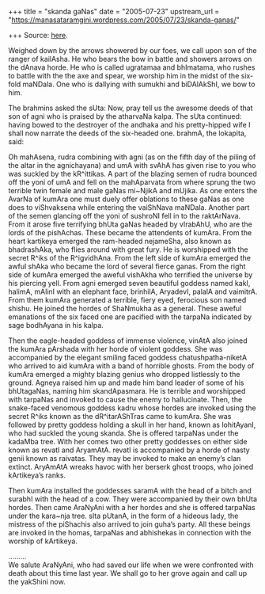 +++
title = "skanda gaNas"
date = "2005-07-23"
upstream_url = "https://manasataramgini.wordpress.com/2005/07/23/skanda-ganas/"

+++
Source: [here](https://manasataramgini.wordpress.com/2005/07/23/skanda-ganas/).

Weighed down by the arrows showered by our foes, we call upon son of the ranger of kailAsha. He who bears the bow in battle and showers arrows on the dAnava horde. He who is called ugratamaa and bhImatama, who rushes to battle with the the axe and spear, we worship him in the midst of the six-fold maNDala. One who is dallying with sumukhi and biDAlAkShI, we bow to him.

The brahmins asked the sUta: Now, pray tell us the awesome deeds of that son of agni who is praised by the atharvaNa kalpa. The sUta continued: having bowed to the destroyer of the andhaka and his pretty-hipped wife I shall now narrate the deeds of the six-headed one. brahmA, the lokapita, said:

Oh mahAsena, rudra combining with agni (as on the fifth day of the piling of the altar in the agnichayana) and umA with svAhA has given rise to you who was suckled by the kR^ittikas. A part of the blazing semen of rudra bounced off the yoni of umA and fell on the mahAparvata from where sprung the two terrible twin female and male gaNas mi\~NjikA and mUjika. As one enters the AvarNa of kumAra one must duely offer oblations to these gaNas as one does to viShvaksena while entering the vaiShNava maNDala. Another part of the semen glancing off the yoni of sushroNI fell in to the raktArNava. From it arose five terrifying bhUta gaNas headed by vIrabAhU, who are the lords of the pishAchas. These became the attendents of kumAra. From the heart kartikeya emerged the ram-headed nejameSha, also known as bhadrashAka, who flies around with great fury. He is worshipped with the secret R^iks of the R^igvidhAna. From the left side of kumAra emerged the awful shAka who became the lord of several fierce ganas. From the right side of kumAra emerged the aweful vishAkha who terrified the universe by his piercing yell. From agni emerged seven beautiful goddess named kakI, halimA, mAlinI with an elephant face, brinhilA, AryadevI, palalA and vaimitrA. From them kumAra generated a terrible, fiery eyed, ferocious son named shishu. He joined the hordes of ShaNmukha as a general. These aweful emanations of the six faced one are pacified with the tarpaNa indicated by sage bodhAyana in his kalpa.

Then the eagle-headed goddess of immense violence, vinAtA also joined the kumAra pArshada with her horde of violent goddess. She was accompanied by the elegant smiling faced goddess chatushpatha-niketA who arrived to aid kumAra with a band of horrible ghosts. From the body of kumAra emerged a mighty blazing genius who dropped listlessly to the ground. Agneya raised him up and made him band leader of some of his bhUtagaNas, naming him skandApasmara. He is terrible and worshipped with tarpaNas and invoked to cause the enemy to hallucinate. Then, the snake-faced venomous goddess kadru whose hordes are invoked using the secret R^iks known as the dR^itarAShTras came to kumAra. She was followed by pretty goddess holding a skull in her hand, known as lohitAyanI, who had suckled the young skanda. She is offered tarpaNas under the kadaMba tree. With her comes two other pretty goddesses on either side known as revatI and AryamAtA. revatI is accompanied by a horde of nasty genii known as raivatas. They may be invoked to make an enemy’s clan extinct. AryAmAtA wreaks havoc with her berserk ghost troops, who joined kArtikeya’s ranks.

Then kumAra installed the goddesses saramA with the head of a bitch and surabhI with the head of a cow. They were accompanied by their own bhUta hordes. Then came AraNyAni with a her hordes and she is offered tarpaNas under the kara\~nja tree. sIta pUtanA, in the form of a hideous lady, the mistress of the piShachis also arrived to join guha’s party. All these beings are invoked in the homas, tarpaNas and abhishekas in connection with the worship of kArtikeya.

………  
We salute AraNyAni, who had saved our life when we were confronted with death about this time last year. We shall go to her grove again and call up the yakShini now.

